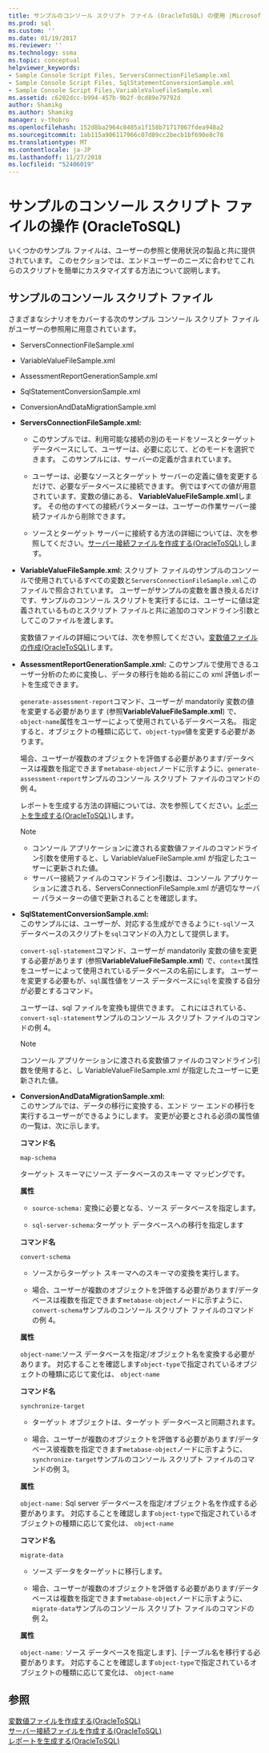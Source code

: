 ```yaml
---
title: サンプルのコンソール スクリプト ファイル (OracleToSQL) の使用 |Microsoft Docs
ms.prod: sql
ms.custom: ''
ms.date: 01/19/2017
ms.reviewer: ''
ms.technology: ssma
ms.topic: conceptual
helpviewer_keywords:
- Sample Console Script Files, ServersConnectionFileSample.xml
- Sample Console Script Files, SqlStatementConversionSample.xml
- Sample Console Script Files,VariableValueFileSample.xml
ms.assetid: c6202dcc-b994-457b-9b2f-0cd89e79792d
author: Shamikg
ms.author: Shamikg
manager: v-thobro
ms.openlocfilehash: 152d8ba2964c8485a1f158b71717067fdea948a2
ms.sourcegitcommit: 1ab115a906117966c07d89cc2becb1bf690e8c78
ms.translationtype: MT
ms.contentlocale: ja-JP
ms.lasthandoff: 11/27/2018
ms.locfileid: "52406019"
---
```

# <a name="working-with-the-sample-console-script-files-oracletosql"></a>サンプルのコンソール スクリプト ファイルの操作 (OracleToSQL)
いくつかのサンプル ファイルは、ユーザーの参照と使用状況の製品と共に提供されています。 このセクションでは、エンドユーザーのニーズに合わせてこれらのスクリプトを簡単にカスタマイズする方法について説明します。  
  
## <a name="sample-console-script-files"></a>サンプルのコンソール スクリプト ファイル  
さまざまなシナリオをカバーする次のサンプル コンソール スクリプト ファイルがユーザーの参照用に用意されています。  
  
-   ServersConnectionFileSample.xml  
  
-   VariableValueFileSample.xml  
  
-   AssessmentReportGenerationSample.xml  
  
-   SqlStatementConversionSample.xml  
  
-   ConversionAndDataMigrationSample.xml  
  
-   **ServersConnectionFileSample.xml:**  
  
    -   このサンプルでは、利用可能な接続の別のモードをソースとターゲット データベースにして、ユーザーは、必要に応じて、どのモードを選択できます。 このサンプルには、サーバーの定義が含まれています。  
  
    -   ユーザーは、必要なソースとターゲット サーバーの定義に値を変更するだけで、必要なデータベースに接続できます。 例ではすべての値が用意されています、変数の値にある、 **VariableValueFileSample.xml**します。  その他のすべての接続パラメーターは、ユーザーの作業サーバー接続ファイルから削除できます。  
  
    -   ソースとターゲット サーバーに接続する方法の詳細については、次を参照してください。[サーバー接続ファイルを作成する&#40;OracleToSQL&#41; ](../../ssma/oracle/creating-the-server-connection-files-oracletosql.md)します。  
  
-   **VariableValueFileSample.xml:** スクリプト ファイルのサンプルのコンソールで使用されているすべての変数と`ServersConnectionFileSample.xml`このファイルで照合されています。 ユーザーがサンプルの変数を置き換えるだけです、サンプルのコンソール スクリプトを実行するには、ユーザーに値は定義されているものとスクリプト ファイルと共に追加のコマンドライン引数としてこのファイルを渡します。  
  
    変数値ファイルの詳細については、次を参照してください。[変数値ファイルの作成&#40;OracleToSQL&#41;](../../ssma/oracle/creating-variable-value-files-oracletosql.md)します。  
  
-   **AssessmentReportGenerationSample.xml:** このサンプルで使用できるユーザー分析のために変換し、データの移行を始める前にこの xml 評価レポートを生成できます。  
  
    `generate-assessment-report`コマンド、ユーザーが mandatorily 変数の値を変更する必要があります (参照**VariableValueFileSample.xml**) で、`object-name`属性をユーザーによって使用されているデータベース名。 指定すると、オブジェクトの種類に応じて、`object-type`値を変更する必要があります。  
  
    場合、ユーザーが複数のオブジェクトを評価する必要があります/データベースは複数を指定できます`metabase-object`ノードに示すように、`generate-assessment-report`サンプルのコンソール スクリプト ファイルのコマンドの例 4。  
  
    レポートを生成する方法の詳細については、次を参照してください。[レポートを生成する&#40;OracleToSQL&#41;](../../ssma/oracle/generating-reports-oracletosql.md)します。  
  
    > [!NOTE]  
    > -   コンソール アプリケーションに渡される変数値ファイルのコマンドライン引数を使用すると、し VariableValueFileSample.xml が指定したユーザーに更新された値。  
    > -   サーバー接続ファイルのコマンドライン引数は、コンソール アプリケーションに渡される、ServersConnectionFileSample.xml が適切なサーバー パラメーターの値で更新されることを確認します。  
  
-   **SqlStatementConversionSample.xml:**  
    このサンプルには、ユーザーが、対応する生成ができるように`t-sql`ソース データベースのスクリプトを`sql`コマンドの入力として提供します。  
  
    `convert-sql-statement`コマンド、ユーザーが mandatorily 変数の値を変更する必要があります (参照**VariableValueFileSample.xml**) で、`context`属性をユーザーによって使用されているデータベースの名前にします。 ユーザーを変更する必要もが、`sql`属性値をソース データベースに`sql`を変換する自分が必要とするコマンド。  
  
    ユーザーは、sql ファイルを変換も提供できます。 これにはされている、`convert-sql-statement`サンプルのコンソール スクリプト ファイルのコマンドの例 4。  
  
    > [!NOTE]  
    > コンソール アプリケーションに渡される変数値ファイルのコマンドライン引数を使用すると、し VariableValueFileSample.xml が指定したユーザーに更新された値。  
  
-   **ConversionAndDataMigrationSample.xml:**  
     このサンプルでは、データの移行に変換する、エンド ツー エンドの移行を実行するユーザーができるようにします。 変更が必要とされる必須の属性値の一覧は、次に示します。  
  
    **コマンド名**  
  
    `map-schema`  
  
    ターゲット スキーマにソース データベースのスキーマ マッピングです。  
  
    **属性**  
  
    -   `source-schema:` 変換に必要となる、ソース データベースを指定します。  
  
    -   `sql-server-schema`:ターゲット データベースへの移行を指定します  
  
    **コマンド名**  
  
    `convert-schema`  
  
    -   ソースからターゲット スキーマへのスキーマの変換を実行します。  
  
    -   場合、ユーザーが複数のオブジェクトを評価する必要があります/データベースは複数を指定できます`metabase-object`ノードに示すように、`convert-schema`サンプルのコンソール スクリプト ファイルのコマンドの例 4。  
  
    **属性**  
  
    `object-name`:ソース データベースを指定/オブジェクト名を変換する必要があります。 対応することを確認します`object-type`で指定されているオブジェクトの種類に応じて変化は、 `object-name`  
  
    **コマンド名**  
  
    `synchronize-target`  
  
    -   ターゲット オブジェクトは、ターゲット データベースと同期されます。  
  
    -   場合、ユーザーが複数のオブジェクトを評価する必要があります/データベース彼複数を指定できます`metabase-object`ノードに示すように、`synchronize-target`サンプルのコンソール スクリプト ファイルのコマンドの例 3。  
  
    **属性**  
  
    `object-name:` Sql server データベースを指定/オブジェクト名を作成する必要があります。 対応することを確認します`object-type`で指定されているオブジェクトの種類に応じて変化は、 `object-name`  
  
    **コマンド名**  
  
    `migrate-data`  
  
    -   ソース データをターゲットに移行します。  
  
    -   場合、ユーザーが複数のオブジェクトを評価する必要があります/データベースは複数を指定できます`metabase-object`ノードに示すように、`migrate-data`サンプルのコンソール スクリプト ファイルのコマンドの例 2。  
  
    **属性**  
  
    `object-name:` ソース データベースを指定します]、[テーブル名を移行する必要があります。 対応することを確認します`object-type`で指定されているオブジェクトの種類に応じて変化は、 `object-name`  
  
## <a name="see-also"></a>参照  
[変数値ファイルを作成する&#40;OracleToSQL&#41;](../../ssma/oracle/creating-variable-value-files-oracletosql.md)  
[サーバー接続ファイルを作成する&#40;OracleToSQL&#41;](../../ssma/oracle/creating-the-server-connection-files-oracletosql.md)  
[レポートを生成する&#40;OracleToSQL&#41;](../../ssma/oracle/generating-reports-oracletosql.md)  
  
